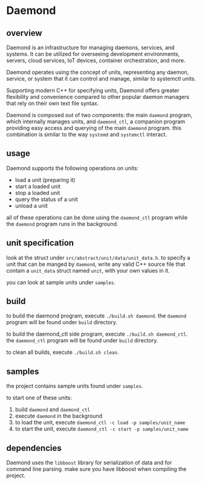 # Daemond

## overview
Daemond is an infrastructure for managing daemons, services, and systems. It can be utilized for overseeing development environments, servers, cloud services, IoT devices, container orchestration, and more.

Daemond operates using the concept of units, representing any daemon, service, or system that it can control and manage, similar to systemctl units.

Supporting modern C++ for specifying units, Daemond offers greater flexibility and convenience compared to other popular daemon managers that rely on their own text file syntax.

Daemond is composed out of two components: the main `daemond` program, which internally manages units, and `daemond_ctl`, a companion program providing easy access and querying of the main `daemond` program. this combination is similar to the way `systemd` and `systemctl` interact. 

## usage
Daemond supports the following operations on units:
* load a unit (preparing it)
* start a loaded unit
* stop a loaded unit
* query the status of a unit
* unload a unit

all of these operations can be done using the `daemond_ctl` program while the `daemond` program runs in the background.

## unit specification
look at the struct under `src/abstract/unit/data/unit_data.h`. to specify a unit that can be manged by `daemond`, write any valid C++ source file that contain a `unit_data` struct named `unit`, with your own values in it.

you can look at sample units under `samples`.

## build
to build the daemond program, execute `./build.sh daemond`. the `daemond` program will be found under `build` directory.

to build the daemond_ctl side program, execute `./build.sh daemond_ctl`. the `daemond_ctl` program will be found under `build` directory.

to clean all builds, execute `./build.sh clean`.

## samples
the project contains sample units found under `samples`.

to start one of these units:
1. build `daemond` and `daemond_ctl`
2. execute `daemond` in the background
3. to load the unit, execute `daemond_ctl -c load -p samples/unit_name`
4. to start the unit, execute `daemond_ctl -c start -p samples/unit_name`

## dependencies
Daemond uses the `libboost` library for serialization of data and for command line parsing. make sure you have libboost when compiling the project.